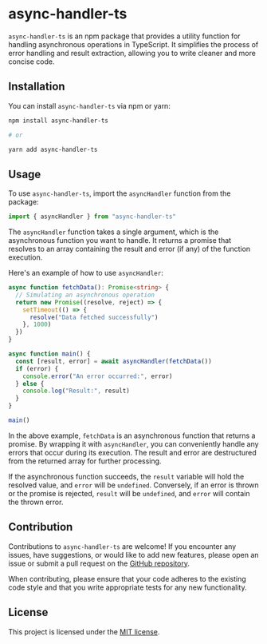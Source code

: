 # async-handler-ts

`async-handler-ts` is an npm package that provides a utility function for handling asynchronous operations in TypeScript. It simplifies the process of error handling and result extraction, allowing you to write cleaner and more concise code.

## Installation

You can install `async-handler-ts` via npm or yarn:

```bash
npm install async-handler-ts

# or

yarn add async-handler-ts
```

## Usage

To use `async-handler-ts`, import the `asyncHandler` function from the package:

```typescript
import { asyncHandler } from "async-handler-ts"
```

The `asyncHandler` function takes a single argument, which is the asynchronous function you want to handle. It returns a promise that resolves to an array containing the result and error (if any) of the function execution.

Here's an example of how to use `asyncHandler`:

```typescript
async function fetchData(): Promise<string> {
  // Simulating an asynchronous operation
  return new Promise((resolve, reject) => {
    setTimeout(() => {
      resolve("Data fetched successfully")
    }, 1000)
  })
}

async function main() {
  const [result, error] = await asyncHandler(fetchData())
  if (error) {
    console.error("An error occurred:", error)
  } else {
    console.log("Result:", result)
  }
}

main()
```

In the above example, `fetchData` is an asynchronous function that returns a promise. By wrapping it with `asyncHandler`, you can conveniently handle any errors that occur during its execution. The result and error are destructured from the returned array for further processing.

If the asynchronous function succeeds, the `result` variable will hold the resolved value, and `error` will be `undefined`. Conversely, if an error is thrown or the promise is rejected, `result` will be `undefined`, and `error` will contain the thrown error.

## Contribution

Contributions to `async-handler-ts` are welcome! If you encounter any issues, have suggestions, or would like to add new features, please open an issue or submit a pull request on the [GitHub repository](https://github.com/DevOsamaIslam/async-handler-ts).

When contributing, please ensure that your code adheres to the existing code style and that you write appropriate tests for any new functionality.

## License

This project is licensed under the [MIT license](https://github.com/DevOsamaIslam/async-handler-ts/blob/main/LICENSE).
